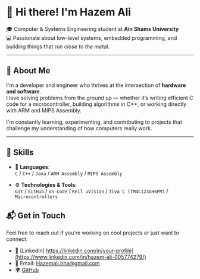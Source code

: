 # 👋 Hi there! I'm Hazem Ali

🎓 Computer & Systems Engineering student at **Ain Shams University**  
💻 Passionate about low-level systems, embedded programming, and building things that run *close to the metal*.

---

## 🚀 About Me

I'm a developer and engineer who thrives at the intersection of **hardware and software**.  
I love solving problems from the ground up — whether it’s writing efficient C code for a microcontroller, building algorithms in C++, or working directly with ARM and MIPS Assembly.

I'm constantly learning, experimenting, and contributing to projects that challenge my understanding of how computers really work.

---

## 🧠 Skills

- 🔧 **Languages**:  
  `C` / `C++` / `Java` / `ARM Assembly` / `MIPS Assembly`
  
- ⚙️ **Technologies & Tools**:  
  `Git` / `GitHub` / `VS Code` / `Keil uVision` / `Tiva C (TM4C123GH6PM)` / `Microcontrollers`





## 📬 Get in Touch

Feel free to reach out if you're working on cool projects or just want to connect:

- 💼 [LinkedIn] https://linkedin.com/in/your-profile](https://www.linkedin.com/in/hazem-ali-005774279/) 
- 📧 Email: Hazemali.hha@gmail.com  
- 🌍 [GitHub](https://github.com/yourusername)



